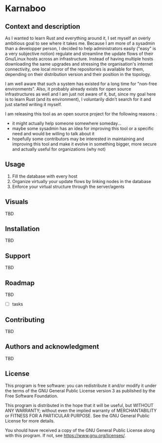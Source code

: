# Karnaboo



## Context and description

As I wanted to learn Rust and everything around it, I set myself an overly ambitious goal to see where it takes me. Because I am more of a sysadmin than a developper person, I decided to help administrators easily ("easy" is a very subjective notion) regulate and streamline the update flows of their Gnu/Linux hosts across an infrastructure. Instead of having multiple hosts downloading the same upgrades and stressing the organisation's internet connectivity, one local mirror of the repositories is available for them, depending on their distribution version and their position in the topology.

I am well aware that such a system has existed for a long time for "non-free environments". Also, it probably already exists for open source infrastructures as well and I am just not aware of it, but, since my goal here is to learn Rust (and its environment), I voluntarily didn't search for it and just started writing it myself.

I am releasing this tool as an open source project for the following reasons :
- it might actually help someone somewhere someday...
- maybe some sysadmin has an idea for improving this tool or a specific need and would be willing to talk about it
- hopefully some contributors may be interested in maintaining and improving this tool and make it evolve in something bigger, more secure and actually useful for organizations (why not)

## Usage
1. Fill the database with every host
2. Organize virtually your update flows by linking nodes in the database
3. Enforce your virtual structure through the server/agents

## Visuals
TBD

## Installation
TBD

## Support
TBD

## Roadmap
TBD
- [ ] tasks

## Contributing
TBD

## Authors and acknowledgment
TBD

## License
This program is free software: you can redistribute it and/or modify it under the terms of the GNU General Public License version 3 as published by the Free Software Foundation.

This program is distributed in the hope that it will be useful, but WITHOUT ANY WARRANTY; without even the implied warranty of MERCHANTABILITY or FITNESS FOR A PARTICULAR PURPOSE. See the GNU General Public License for more details.

You should have received a copy of the GNU General Public License along with this program. If not, see <https://www.gnu.org/licenses/>.
